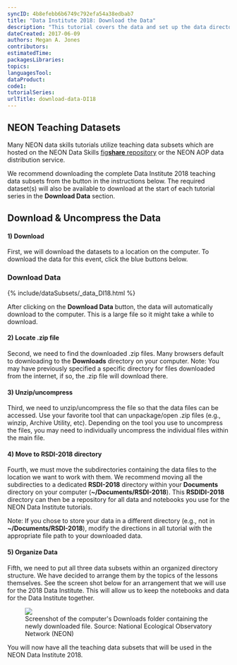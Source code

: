 ```yaml
---
syncID: 4b8efebb6b6749c792efa54a38edbab7
title: "Data Institute 2018: Download the Data"
description: "This tutorial covers the data and set up the data directory you will need for the 2018 Institute on Remote Sensing."
dateCreated: 2017-06-09
authors: Megan A. Jones
contributors:
estimatedTime: 
packagesLibraries:
topics: 
languagesTool:
dataProduct:
code1: 
tutorialSeries: 
urlTitle: download-data-DI18
---
```


## NEON Teaching Datasets
Many NEON data skills tutorials utilize teaching data subsets which are hosted 
on the NEON Data Skills 
<a href="https://figshare.com/authors/NEON_Data_Skills_Teaching_Data_Subsets" target="_blank">fig**share** repository</a> or the NEON AOP data distribution service.

We recommend downloading the complete Data Institute 2018 teaching data subsets 
from the button in the instructions below. 
The required dataset(s) will also be available to download at the start of each 
tutorial series in the **Download Data** section. 

## Download & Uncompress the Data

#### 1) Download
First, we will download the datasets to a location on the computer. To download the 
data for this event, click the blue buttons below. 


<div id="ds-objectives" markdown="1">


### Download Data

{% include/dataSubsets/_data_DI18.html %}


</div>

After clicking on the **Download Data** button, the data will automatically 
download to the computer. This is a large file so it might take a while to 
download. 

#### 2) Locate .zip file
Second, we need to find the downloaded .zip files. Many browsers default to 
downloading to the **Downloads** directory on your computer. 
Note: You may have previously specified a specific directory for files
downloaded from the internet, if so, the .zip file will download there. 

#### 3) Unzip/uncompress
Third, we need to unzip/uncompress the file so that the data files can be 
accessed. Use your favorite tool that can unpackage/open .zip files (e.g.,
winzip, Archive Utility, etc). Depending on the tool you use to uncompress the files,
you may need to individually uncompress the individual files
within the main file. 

#### 4) Move to **RSDI-2018** directory
Fourth, we must move the subdirectories containing the data files to the location we want to work with them. 
We recommend moving all the subdirecties to a dedicated **RSDI-2018** directory within your
**Documents** directory on your computer (**~/Documents/RSDI-2018**). This 
**RSDIDI-2018** directory can then be a repository for all data and notebooks you use 
for the NEON Data Institute tutorials. 

Note: If you chose to store your data in 
a different directory (e.g., not in **~/Documents/RSDI-2018**), modify 
the directions in all tutorial with the appropriate file path to your downloaded 
data. 

#### 5) Organize Data
Fifth, we need to put all three data subsets within an organized directory structure. 
We have decided to arrange them by the topics of the lessons themselves. See the
screen shot below for an arrangement that we will use for the 2018 Data Institute. 
This will allow us to keep the notebooks and data for the Data Institute together. 

<figure>
	 <a href="{{ site.baseurl }}/images/pre-institute-content/pre-institute0-setup/data_RDSI2018.png">
	 <img src="{{ site.baseurl }}/images/pre-institute-content/pre-institute0-setup/data_RDSI2018.png"></a>
	 <figcaption> Screenshot of the computer's Downloads folder containing the
	 newly downloaded file. Source: National Ecological
	 Observatory Network (NEON) 
	 </figcaption>
</figure> 

You will now have all the teaching data subsets that will be used in the NEON
Data Institute 2018. 



